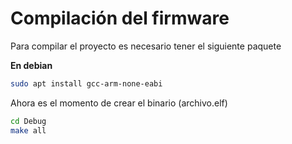 # Compilación del firmware
Para compilar el proyecto es necesario tener el siguiente paquete

**En debian**
```sh
sudo apt install gcc-arm-none-eabi
```

Ahora es el momento de crear el binario (archivo.elf)

```sh
cd Debug
make all
```

